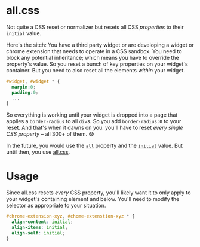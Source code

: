 all.css
===========

Not quite a CSS reset or normalizer but resets all CSS *properties* to their `initial` value.

Here's the sitch:
You have a third party widget or are developing a widget or chrome extension that needs to operate in a CSS sandbox. You need to block any potential inheritance; which means you have to override the property's value. So you reset a bunch of key properties on your widget's container. But you need to also reset all the elements *within* your widget.
```css
#widget, #widget * {
  margin:0;
  padding:0;
  ...
}
```

So everything is working until your widget is dropped into a page that applies a `border-radius` to all `div`s. So you add `border-radius:0` to your reset. And that's when it dawns on you: you'll have to reset *every single CSS property* &ndash; all 300+ of them. :anguished:

In the future, you would use the [`all`](http://www.w3.org/TR/css3-cascade/#all-shorthand) property and the [`initial`](http://docs.webplatform.org/wiki/css/concepts/initial_value) value. But until then, you use [all.css](/).

# Usage

Since all.css resets *every* CSS property, you'll likely want it to only apply to your widget's containing element and below. You'll need to modify the selector as appropriate to your situation.

```css
#chrome-extension-xyz, #chome-extenstion-xyz * {
  align-content: initial;
  align-items: initial;
  align-self: initial;
}
```
